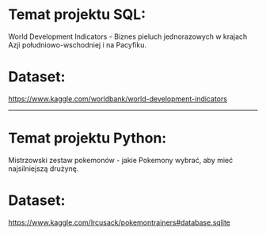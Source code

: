 # Temat projektu SQL:

World Development Indicators - Biznes pieluch jednorazowych w krajach Azji południowo-wschodniej i na Pacyfiku.

# Dataset: 
https://www.kaggle.com/worldbank/world-development-indicators

----------------------------------------------------------------------------------------------------------------------------

# Temat projektu Python:

Mistrzowski zestaw pokemonów - jakie Pokemony wybrać, aby mieć najsilniejszą drużynę.

# Dataset: 
https://www.kaggle.com/lrcusack/pokemontrainers#database.sqlite

